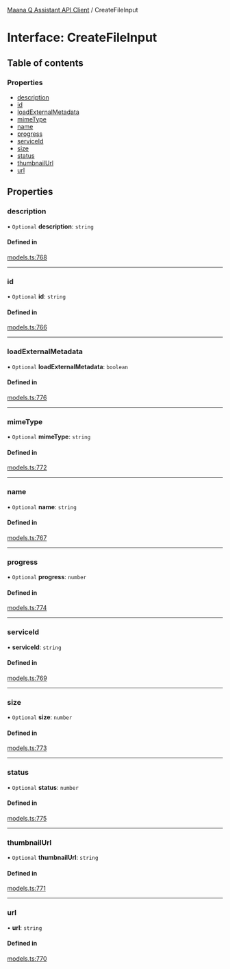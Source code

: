 [Maana Q Assistant API Client](../README.md) / CreateFileInput

# Interface: CreateFileInput

## Table of contents

### Properties

- [description](CreateFileInput.md#description)
- [id](CreateFileInput.md#id)
- [loadExternalMetadata](CreateFileInput.md#loadexternalmetadata)
- [mimeType](CreateFileInput.md#mimetype)
- [name](CreateFileInput.md#name)
- [progress](CreateFileInput.md#progress)
- [serviceId](CreateFileInput.md#serviceid)
- [size](CreateFileInput.md#size)
- [status](CreateFileInput.md#status)
- [thumbnailUrl](CreateFileInput.md#thumbnailurl)
- [url](CreateFileInput.md#url)

## Properties

### description

• `Optional` **description**: `string`

#### Defined in

[models.ts:768](https://github.com/maana-io/q-assistant-client/blob/develop/src/models.ts#L768)

___

### id

• `Optional` **id**: `string`

#### Defined in

[models.ts:766](https://github.com/maana-io/q-assistant-client/blob/develop/src/models.ts#L766)

___

### loadExternalMetadata

• `Optional` **loadExternalMetadata**: `boolean`

#### Defined in

[models.ts:776](https://github.com/maana-io/q-assistant-client/blob/develop/src/models.ts#L776)

___

### mimeType

• `Optional` **mimeType**: `string`

#### Defined in

[models.ts:772](https://github.com/maana-io/q-assistant-client/blob/develop/src/models.ts#L772)

___

### name

• `Optional` **name**: `string`

#### Defined in

[models.ts:767](https://github.com/maana-io/q-assistant-client/blob/develop/src/models.ts#L767)

___

### progress

• `Optional` **progress**: `number`

#### Defined in

[models.ts:774](https://github.com/maana-io/q-assistant-client/blob/develop/src/models.ts#L774)

___

### serviceId

• **serviceId**: `string`

#### Defined in

[models.ts:769](https://github.com/maana-io/q-assistant-client/blob/develop/src/models.ts#L769)

___

### size

• `Optional` **size**: `number`

#### Defined in

[models.ts:773](https://github.com/maana-io/q-assistant-client/blob/develop/src/models.ts#L773)

___

### status

• `Optional` **status**: `number`

#### Defined in

[models.ts:775](https://github.com/maana-io/q-assistant-client/blob/develop/src/models.ts#L775)

___

### thumbnailUrl

• `Optional` **thumbnailUrl**: `string`

#### Defined in

[models.ts:771](https://github.com/maana-io/q-assistant-client/blob/develop/src/models.ts#L771)

___

### url

• **url**: `string`

#### Defined in

[models.ts:770](https://github.com/maana-io/q-assistant-client/blob/develop/src/models.ts#L770)
